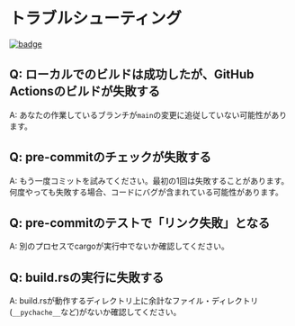 # トラブルシューティング

[![badge](https://img.shields.io/endpoint.svg?url=https%3A%2F%2Fgezf7g7pd5.execute-api.ap-northeast-1.amazonaws.com%2Fdefault%2Fsource_up_to_date%3Fowner%3Derg-lang%26repos%3Derg%26ref%3Dmain%26path%3Ddoc/EN/dev_guide/troubleshooting.md%26commit_hash%3D307087f6b5acf173f72ff8d8b8871a73b96605b7)](https://gezf7g7pd5.execute-api.ap-northeast-1.amazonaws.com/default/source_up_to_date?owner=erg-lang&repos=erg&ref=main&path=doc/EN/dev_guide/troubleshooting.md&commit_hash=307087f6b5acf173f72ff8d8b8871a73b96605b7)

## Q: ローカルでのビルドは成功したが、GitHub Actionsのビルドが失敗する

A: あなたの作業しているブランチが`main`の変更に追従していない可能性があります。

## Q: pre-commitのチェックが失敗する

A: もう一度コミットを試みてください。最初の1回は失敗することがあります。何度やっても失敗する場合、コードにバグが含まれている可能性があります。

## Q: pre-commitのテストで「リンク失敗」となる

A: 別のプロセスでcargoが実行中でないか確認してください。

## Q: build.rsの実行に失敗する

A: build.rsが動作するディレクトリ上に余計なファイル・ディレクトリ(`__pychache__`など)がないか確認してください。
